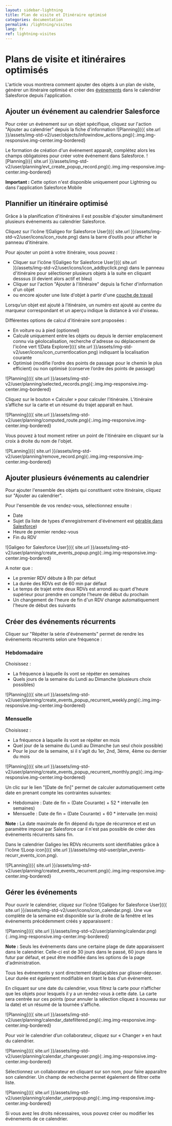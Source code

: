 ```yaml
---
layout: sidebar-lightning
title: Plan de visite et Itinéraire optimisé
categories: documentation
permalink: /lightning/visites
lang: fr
ref: lightning-visites
---
```

<style>
  .table-noheader th { display:none;}
</style>

# Plans de visite et itinéraires optimisés

L'article vous montrera comment ajouter des objets à un plan de visite, générer un itinéraire optimisé et créer des [événements](https://help.salesforce.com/articleView?id=events_and_calendars.htm) dans le calendrier Salesforce depuis l'application.

## Ajouter un événement au calendrier Salesforce

Pour créer un événement sur un objet spécifique, cliquez sur l'action "Ajouter au calendrier" depuis la fiche d'information
![Planning]({{ site.url }}/assets/img-std-v2/user/objects/infowindow_actions.png){:.img.img-responsive.img-center.img-bordered}

Le formation de création d'un événement apparaît, complétez alors les champs obligatoires pour créer votre événement dans Salesforce. 
![Planning]({{ site.url }}/assets/img-std-v2/user/planning/evt_create_popup_record.png){:.img.img-responsive.img-center.img-bordered}

<div class="alert alert-warning" role="alert"> <strong>Important :</strong> Cette option n'est disponible uniquement pour Lightning ou dans l'application Salesforce Mobile</div>

## Plannifier un itinéraire optimisé

Grâce à la planification d'itinéraires il est possible d'ajouter simultanément plusieurs événements au calendrier Salesforce.

Cliquez sur l’icône ![Galigeo for Salesforce User]({{ site.url }}/assets/img-std-v2/user/icons/icon_route.png) dans la barre d’outils pour afficher le panneau d’itinéraire.

Pour ajouter un point à votre itinéraire, vous pouvez :

- Cliquer sur l’icône ![Galigeo for Salesforce User]({{ site.url }}/assets/img-std-v2/user/icons/icon_addbyclick.png) dans le panneau d'itinéraire pour sélectioner plusieurs objets à la suite en cliquant desssus (il devient alors actif et bleu)
- Cliquer sur l'action "Ajouter à l'itinéraire" depuis la ficher d'information d'un objet
- ou encore ajouter une liste d'objet à partir d'une [couche de travail](/lightning/working-layer)

Lorsqu’un objet est ajouté à l’itinéraire, un numéro est ajouté au centre du marqueur correspondant et un aperçu indique la distance à vol d'oiseau.

Différentes options de calcul d'itinéraire sont proposées :

- En voiture ou à pied (optionnel)
- Calculé uniquement entre les objets ou depuis le dernier emplacement connu via géolocalisation, recherche d'adresse ou déplacement de l'icône vert ![Data Explorer]({{ site.url }}/assets/img-std-v2/user/icons/icon_currentlocation.png) indiquant la localisation courante
- Optimisé (modifie l’ordre des points de passage pour le chemin le plus efficient) ou non optimisé (conserve l’ordre des points de passage)

![Planning]({{ site.url }}/assets/img-std-v2/user/planning/selected_records.png){:.img.img-responsive.img-center.img-bordered}

Cliquez sur le bouton « Calculer » pour calculer l’itinéraire. L’itinéraire s’affiche sur la carte et un résumé du trajet apparaît en haut. 

![Planning]({{ site.url }}/assets/img-std-v2/user/planning/computed_route.png){:.img.img-responsive.img-center.img-bordered}

Vous pouvez à tout moment retirer un point de l'itinéraire en cliquant sur la croix à droite du nom de l'objet.

![PLanning]({{ site.url }}/assets/img-std-v2/user/planning/remove_record.png){:.img.img-responsive.img-center.img-bordered}

## Ajouter plusieurs événements au calendrier

Pour ajouter l'ensemble des objets qui constituent votre itinéraire, cliquez sur "Ajouter au calendrier".

Pour l'ensemble de vos rendez-vous, sélectionnez ensuite :

- Date
- Sujet (la liste de types d'enregistrement d'événement est [gérable dans Salesforce](https://help.salesforce.com/articleView?id=event_fields_lex.htm))
- Heure de premier rendez-vous
- Fin du RDV

![Galigeo for Salesforce User]({{ site.url }}/assets/img-std-v2/user/planning/create_events_popup.png){:.img.img-responsive.img-center.img-bordered}

A noter que :

- Le premier RDV débute à 8h par défaut
- La durée des RDVs est de 60 min par défaut
- Le temps de trajet entre deux RDVs est arrondi au quart d'heure supérieur pour prendre en compte l'heure de début du prochain
- Un changement de l'heure de fin d'un RDV change automatiquement l'heure de début des suivants

## Créer des événements récurrents

Cliquer sur "Répéter la série d'événements" permet de rendre les événements récurrents selon une fréquence :

### Hebdomadaire

Choisissez :

- La fréquence à laquelle ils vont se répéter en semaines
- Quels jours de la semaine du Lundi au Dimanche (plusieurs choix possibles)

![Planning]({{ site.url }}/assets/img-std-v2/user/planning/create_events_popup_recurrent_weekly.png){:.img.img-responsive.img-center.img-bordered}

### Mensuelle

Choisissez :

- La fréquence à laquelle ils vont se répéter en mois
- Quel jour de la semaine du Lundi au Dimanche (un seul choix possible)
- Pour le jour de la semaine, si il s'agit du 1er, 2nd, 3ème, 4ème ou dernier du mois

![Planning]({{ site.url }}/assets/img-std-v2/user/planning/create_events_popup_recurrent_monthly.png){:.img.img-responsive.img-center.img-bordered}

Un clic sur le lien "[Date de fin]" permet de calculer automatiquement cette date en prenant compte les contraintes suivantes:

- Hebdomaire : Date de fin = (Date Courante) + 52 * intervalle (en semaines)
- Mensuelle : Date de fin = (Date Courante) + 60 * intervalle (en mois)

<div class="alert alert-info" role="alert"> <strong>Note :</strong> La date maximale de fin dépend du type de récurrence et est un paramètre imposé par Salesforce car il n'est pas possible de créer des événements récurrents sans fin.</div>

Dans le calendrier Galigeo les RDVs récurrents sont identifiables grâce à l'icône ![Loop icon]({{ site.url }}/assets/img-std-user/plan_events-recurr_events_icon.png).

![PLanning]({{ site.url }}/assets/img-std-v2/user/planning/created_events_recurrent.png){:.img.img-responsive.img-center.img-bordered}

## Gérer les événements

Pour ouvrir le calendrier, cliquez sur l’icône ![Galigeo for Salesforce User]({{ site.url }}/assets/img-std-v2/user/icons/icon_calendar.png). Une vue complète de la semaine est disponible sur la droite de la fenêtre et les événements précédemment créés y apparaissent :

![Planning]({{ site.url }}/assets/img-std-v2/user/planning/calendar.png){:.img.img-responsive.img-center.img-bordered}

<div class="alert alert-info" role="alert"> <strong>Note :</strong> Seuls les événements dans une certaine plage de date apparaissent dans le calendrier. Celle-ci est de 30 jours dans le passé, 60 jours dans le futur par défaut, et peut être modifiée dans les options de la page d'administration.</div>

Tous les événements y sont directement déplaçables par glisser-déposer. Leur durée est également modifiable en tirant le bas d'un événement.

En cliquant sur une date du calendrier, vous filtrez la carte pour n’afficher que les objets pour lesquels il y a un rendez-vous à cette date. La carte sera centrée sur ces points (pour annuler la sélection cliquez à nouveau sur la date) et un résumé de la tournée s'affiche.

![Planning]({{ site.url }}/assets/img-std-v2/user/planning/calendar_datefiltered.png){:.img.img-responsive.img-center.img-bordered}

Pour voir le calendrier d’un collaborateur, cliquez sur « Changer » en haut du calendrier.

![Planning]({{ site.url }}/assets/img-std-v2/user/planning/calendar_changeuser.png){:.img.img-responsive.img-center.img-bordered}

Sélectionnez un collaborateur en cliquant sur son nom, pour faire apparaître son calendrier. Un champ de recherche permet également de filtrer cette liste.

![Planning]({{ site.url }}/assets/img-std-v2/user/planning/calendar_userpopup.png){:.img.img-responsive.img-center.img-bordered}

Si vous avez les droits nécessaires, vous pouvez créer ou modifier les événements de ce calendrier.

